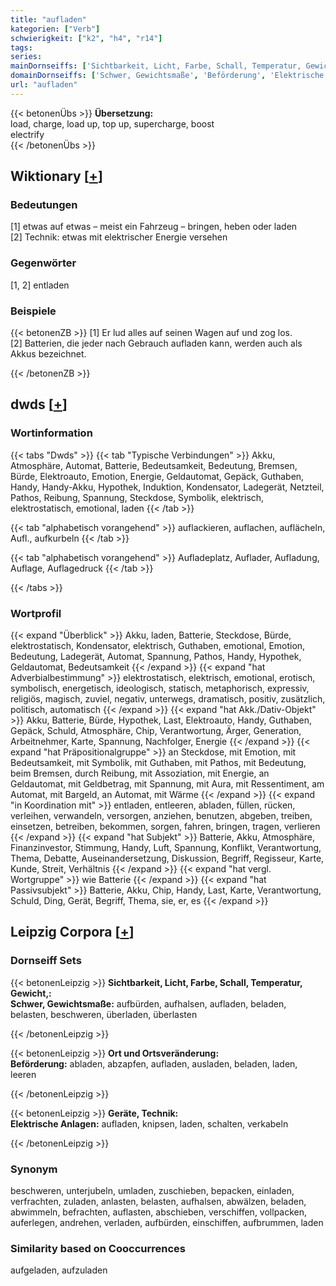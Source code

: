 ```yaml
---
title: "aufladen"
kategorien: ["Verb"]
schwierigkeit: ["k2", "h4", "r14"]
tags:
series:
mainDornseiffs: ['Sichtbarkeit, Licht, Farbe, Schall, Temperatur, Gewicht,', 'Ort und Ortsveränderung', 'Geräte, Technik']
domainDornseiffs: ['Schwer, Gewichtsmaße', 'Beförderung', 'Elektrische Anlagen']
url: "aufladen"
---
```


{{< betonenÜbs >}}
**Übersetzung:**  
load, charge, load up, top up, supercharge, boost  
electrify  
{{< /betonenÜbs >}}

## Wiktionary [[+](https://de.wiktionary.org/wiki/aufladen)]

### Bedeutungen
[1] etwas auf etwas – meist ein Fahrzeug – bringen, heben oder laden  
[2] Technik: etwas mit elektrischer Energie versehen  

### Gegenwörter
[1, 2] entladen  

### Beispiele
{{< betonenZB >}}
[1] Er lud alles auf seinen Wagen auf und zog los.  
[2] Batterien, die jeder nach Gebrauch aufladen kann, werden auch als Akkus bezeichnet.  

{{< /betonenZB >}}


## dwds [[+](https://www.dwds.de/wb/aufladen)]

### Wortinformation
{{< tabs "Dwds" >}}
{{< tab "Typische Verbindungen" >}}
Akku, Atmosphäre, Automat, Batterie, Bedeutsamkeit, Bedeutung, Bremsen, Bürde, Elektroauto, Emotion, Energie, Geldautomat, Gepäck, Guthaben, Handy, Handy-Akku, Hypothek, Induktion, Kondensator, Ladegerät, Netzteil, Pathos, Reibung, Spannung, Steckdose, Symbolik, elektrisch, elektrostatisch, emotional, laden
{{< /tab >}}

{{< tab "alphabetisch vorangehend" >}}
auflackieren, auflachen, auflächeln, Aufl., aufkurbeln
{{< /tab >}}

{{< tab "alphabetisch vorangehend" >}}
Aufladeplatz, Auflader, Aufladung, Auflage, Auflagedruck
{{< /tab >}}

{{< /tabs >}}

### Wortprofil
{{< expand "Überblick" >}} Akku, laden, Batterie, Steckdose, Bürde, elektrostatisch, Kondensator, elektrisch, Guthaben, emotional, Emotion, Bedeutung, Ladegerät, Automat, Spannung, Pathos, Handy, Hypothek, Geldautomat, Bedeutsamkeit {{< /expand >}}
{{< expand "hat Adverbialbestimmung" >}} elektrostatisch, elektrisch, emotional, erotisch, symbolisch, energetisch, ideologisch, statisch, metaphorisch, expressiv, religiös, magisch, zuviel, negativ, unterwegs, dramatisch, positiv, zusätzlich, politisch, automatisch {{< /expand >}}
{{< expand "hat Akk./Dativ-Objekt" >}} Akku, Batterie, Bürde, Hypothek, Last, Elektroauto, Handy, Guthaben, Gepäck, Schuld, Atmosphäre, Chip, Verantwortung, Ärger, Generation, Arbeitnehmer, Karte, Spannung, Nachfolger, Energie {{< /expand >}}
{{< expand "hat Präpositionalgruppe" >}} an Steckdose, mit Emotion, mit Bedeutsamkeit, mit Symbolik, mit Guthaben, mit Pathos, mit Bedeutung, beim Bremsen, durch Reibung, mit Assoziation, mit Energie, an Geldautomat, mit Geldbetrag, mit Spannung, mit Aura, mit Ressentiment, am Automat, mit Bargeld, an Automat, mit Wärme {{< /expand >}}
{{< expand "in Koordination mit" >}} entladen, entleeren, abladen, füllen, rücken, verleihen, verwandeln, versorgen, anziehen, benutzen, abgeben, treiben, einsetzen, betreiben, bekommen, sorgen, fahren, bringen, tragen, verlieren {{< /expand >}}
{{< expand "hat Subjekt" >}} Batterie, Akku, Atmosphäre, Finanzinvestor, Stimmung, Handy, Luft, Spannung, Konflikt, Verantwortung, Thema, Debatte, Auseinandersetzung, Diskussion, Begriff, Regisseur, Karte, Kunde, Streit, Verhältnis {{< /expand >}}
{{< expand "hat vergl. Wortgruppe" >}} wie Batterie {{< /expand >}}
{{< expand "hat Passivsubjekt" >}} Batterie, Akku, Chip, Handy, Last, Karte, Verantwortung, Schuld, Ding, Gerät, Begriff, Thema, sie, er, es {{< /expand >}}

## Leipzig Corpora [[+](https://corpora.uni-leipzig.de/en/res?word=aufladen&corpusId=deu_newscrawl-public_2018)]

### Dornseiff Sets
{{< betonenLeipzig >}}
**Sichtbarkeit, Licht, Farbe, Schall, Temperatur, Gewicht,:**  
**Schwer, Gewichtsmaße:** aufbürden, aufhalsen, aufladen, beladen, belasten, beschweren, überladen, überlasten  

{{< /betonenLeipzig >}}


{{< betonenLeipzig >}}
**Ort und Ortsveränderung:**  
**Beförderung:** abladen, abzapfen, aufladen, ausladen, beladen, laden, leeren  

{{< /betonenLeipzig >}}


{{< betonenLeipzig >}}
**Geräte, Technik:**  
**Elektrische Anlagen:** aufladen, knipsen, laden, schalten, verkabeln  

{{< /betonenLeipzig >}}

### Synonym
beschweren, unterjubeln, umladen, zuschieben, bepacken, einladen, verfrachten, zuladen, anlasten, belasten, aufhalsen, abwälzen, beladen, abwimmeln, befrachten, auflasten, abschieben, verschiffen, vollpacken, auferlegen, andrehen, verladen, aufbürden, einschiffen, aufbrummen, laden


### Similarity based on Cooccurrences
aufgeladen, aufzuladen

